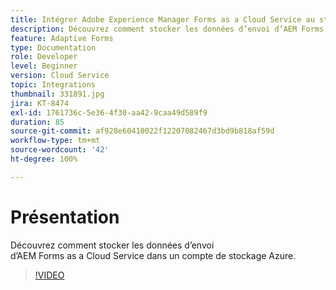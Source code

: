 ```yaml
---
title: Intégrer Adobe Experience Manager Forms as a Cloud Service au stockage Azure
description: Découvrez comment stocker les données d’envoi d’AEM Forms dans un compte de stockage Azure.
feature: Adaptive Forms
type: Documentation
role: Developer
level: Beginner
version: Cloud Service
topic: Integrations
thumbnail: 331891.jpg
jira: KT-8474
exl-id: 1761736c-5e36-4f30-aa42-9caa49d589f9
duration: 85
source-git-commit: af928e60410022f12207082467d3bd9b818af59d
workflow-type: tm+mt
source-wordcount: '42'
ht-degree: 100%

---
```


# Présentation

Découvrez comment stocker les données d’envoi d’AEM Forms as a Cloud Service dans un compte de stockage Azure.

>[!VIDEO](https://video.tv.adobe.com/v/336028?quality=12&learn=on)
